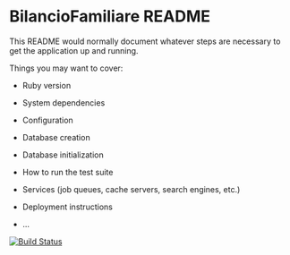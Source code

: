# BilancioFamiliare README

This README would normally document whatever steps are necessary to get the
application up and running.

Things you may want to cover:

* Ruby version

* System dependencies

* Configuration

* Database creation

* Database initialization

* How to run the test suite

* Services (job queues, cache servers, search engines, etc.)

* Deployment instructions

* ...

[![Build Status](https://semaphoreci.com/api/v1/alkcxy/bilanciofamiliare/branches/master/badge.svg)](https://semaphoreci.com/alkcxy/bilanciofamiliare)
